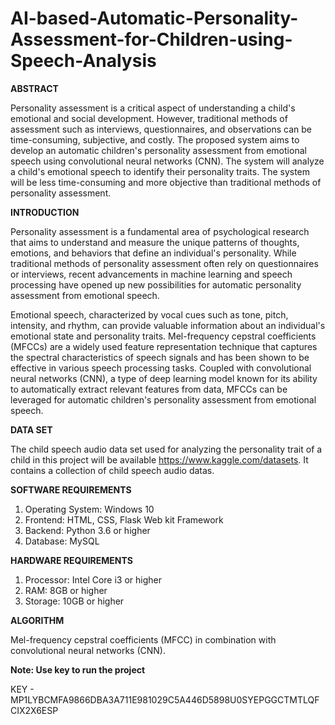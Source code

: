 # AI-based-Automatic-Personality-Assessment-for-Children-using-Speech-Analysis

**ABSTRACT**

Personality assessment is a critical aspect of understanding a child's emotional 
and social development. However, traditional methods of assessment such as 
interviews, questionnaires, and observations can be time-consuming, subjective, 
and costly. The proposed system aims to develop an automatic children's 
personality assessment from emotional speech using convolutional neural 
networks (CNN). The system will analyze a child's emotional speech to identify 
their personality traits. The system will be less time-consuming and more 
objective than traditional methods of personality assessment. 

**INTRODUCTION**

Personality assessment is a fundamental area of psychological research that aims 
to understand and measure the unique patterns of thoughts, emotions, and 
behaviors that define an individual's personality. While traditional methods of 
personality assessment often rely on questionnaires or interviews, recent 
advancements in machine learning and speech processing have opened up new 
possibilities for automatic personality assessment from emotional speech. 

Emotional speech, characterized by vocal cues such as tone, pitch, intensity, and 
rhythm, can provide valuable information about an individual's emotional state 
and personality traits. Mel-frequency cepstral coefficients (MFCCs) are a widely 
used feature representation technique that captures the spectral characteristics of 
speech signals and has been shown to be effective in various speech processing 
tasks. Coupled with convolutional neural networks (CNN), a type of deep 
learning model known for its ability to automatically extract relevant features 
from data, MFCCs can be leveraged for automatic children's personality 
assessment from emotional speech. 

**DATA SET**

The child speech audio data set used for analyzing the personality trait of a child in this project will be available https://www.kaggle.com/datasets. It contains a collection of child speech audio datas.

**SOFTWARE REQUIREMENTS**

1. Operating System: Windows 10 
2. Frontend: HTML, CSS, Flask Web kit Framework 
3. Backend: Python 3.6 or higher 
4. Database: MySQL

**HARDWARE REQUIREMENTS**

1. Processor: Intel Core i3 or higher 
2. RAM: 8GB or higher 
3. Storage: 10GB or higher

**ALGORITHM**

 Mel-frequency cepstral coefficients (MFCC) in combination with convolutional neural networks (CNN).


**Note: Use key to run the project**

KEY - MP1LYBCMFA9866DBA3A711E981029C5A446D5898U0SYEPGGCTMTLQFCIX2X6ESP

